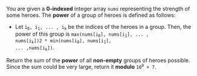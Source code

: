 You are given a **0-indexed** integer array `nums` representing the strength of some heroes. The **power** of a group of heroes is defined as follows:

- Let <code>i<sub>0</sub>, i<sub>1</sub>, ... , i<sub>k</sub></code> be the indices of the heroes in a group. Then, the power of this group is <code>max(nums[i<sub>0</sub>], nums[i<sub>1</sub>], ... , nums[i<sub>k</sub>])2 * min(nums[i<sub>0</sub>], nums[i<sub>1</sub>], ... ,nums[i<sub>k</sub>])</code>.

Return the sum of the **power** of all **non-empty** groups of heroes possible. Since the sum could be very large, return it **modulo** <code>10<sup>9</sup> + 7</code>.
